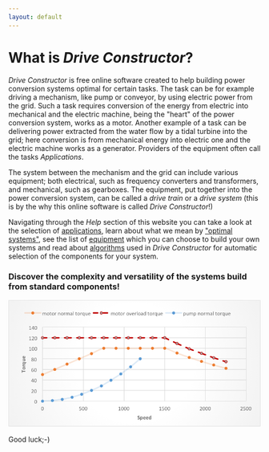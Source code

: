 ```yaml
---
layout: default
---
```


# What is *Drive Constructor*?

*Drive Constructor* is free online software created to help building power conversion systems optimal for certain tasks. The task can be for example driving a mechanism, like pump or conveyor, by using electric power from the grid. Such a task requires conversion of the energy from electric into mechanical and the electric machine, being the "heart" of the power conversion system, works as a motor. Another example of a task can be delivering power extracted from the water flow by a tidal turbine into the grid; here conversion is from mechanical energy into electric one and the electric machine works as a generator. Providers of the equipment often call the tasks *Applications*.

The system between the mechanism and the grid can include various equipment; both electrical, such as frequency converters and transformers, and mechanical, such as gearboxes. The equipment, put together into the power conversion system, can be called a *drive train* or a *drive system* (this is by the why this online software is called *Drive Constructor*!) 

Navigating through the *Help* section of this website you can take a look at the selection of [applications](applications/overview.html), learn about what we mean by ["optimal systems"](applications/overview.html), see the list of [equipment](equipment/equipment.html) which you can choose to build your own systems and read about [algorithms](algorithms/algorithms.html) used in *Drive Constructor* for automatic selection of the components for your system. 

### Discover the complexity and versatility of the systems build from standard components!

![pump&motor](/images/result1.png)

Good luck;-)
